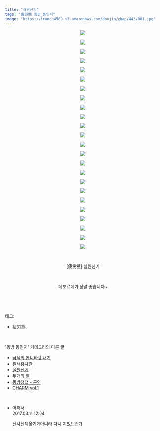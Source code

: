 ```yaml
---
title: "실원신기"
tags: "疲労熊 동방_동인지"
image: "https://franch4569.s3.amazonaws.com/doujin/ghap/443/001.jpg"
---
```

<div class="article">
<p style="text-align: center; clear: none; float: none;"><img src="{{ site.imgserver2 }}/ghap/443/001.jpg"/></p>
<p style="text-align: center; clear: none; float: none;"><img src="{{ site.imgserver2 }}/ghap/443/002.jpg"/></p>
<p style="text-align: center; clear: none; float: none;"><img src="{{ site.imgserver2 }}/ghap/443/003.jpg"/></p>
<p style="text-align: center; clear: none; float: none;"><img src="{{ site.imgserver2 }}/ghap/443/004.jpg"/></p>
<p style="text-align: center; clear: none; float: none;"><img src="{{ site.imgserver2 }}/ghap/443/005.jpg"/></p>
<p style="text-align: center; clear: none; float: none;"><img src="{{ site.imgserver2 }}/ghap/443/006.jpg"/></p>
<p style="text-align: center; clear: none; float: none;"><img src="{{ site.imgserver2 }}/ghap/443/007.jpg"/></p>
<p style="text-align: center; clear: none; float: none;"><img src="{{ site.imgserver2 }}/ghap/443/008.jpg"/></p>
<p style="text-align: center; clear: none; float: none;"><img src="{{ site.imgserver2 }}/ghap/443/009.jpg"/></p>
<p style="text-align: center; clear: none; float: none;"><img src="{{ site.imgserver2 }}/ghap/443/010.jpg"/></p>
<p style="text-align: center; clear: none; float: none;"><img src="{{ site.imgserver2 }}/ghap/443/011.jpg"/></p>
<p style="text-align: center; clear: none; float: none;"><img src="{{ site.imgserver2 }}/ghap/443/012.jpg"/></p>
<p style="text-align: center; clear: none; float: none;"><img src="{{ site.imgserver2 }}/ghap/443/013.jpg"/></p>
<p style="text-align: center; clear: none; float: none;"><img src="{{ site.imgserver2 }}/ghap/443/014.jpg"/></p>
<p style="text-align: center; clear: none; float: none;"><img src="{{ site.imgserver2 }}/ghap/443/015.jpg"/></p>
<p style="text-align: center; clear: none; float: none;"><img src="{{ site.imgserver2 }}/ghap/443/016.jpg"/></p>
<p style="text-align: center; clear: none; float: none;"><img src="{{ site.imgserver2 }}/ghap/443/017.jpg"/></p>
<p style="text-align: center; clear: none; float: none;"><img src="{{ site.imgserver2 }}/ghap/443/018.jpg"/></p>
<p style="text-align: center; clear: none; float: none;"><img src="{{ site.imgserver2 }}/ghap/443/019.jpg"/></p>
<p style="text-align: center; clear: none; float: none;"><img src="{{ site.imgserver2 }}/ghap/443/020.jpg"/></p>
<p style="text-align: center; clear: none; float: none;"><img src="{{ site.imgserver2 }}/ghap/443/021.jpg"/></p>
<p style="text-align: center; clear: none; float: none;"><img src="{{ site.imgserver2 }}/ghap/443/022.jpg"/></p>
<p style="text-align: center; clear: none; float: none;"><img src="{{ site.imgserver2 }}/ghap/443/023.jpg"/></p>
<p style="text-align: center; clear: none; float: none;"><img src="{{ site.imgserver2 }}/ghap/443/024.jpg"/></p>
<p style="text-align: center; clear: none; float: none;"><br/></p>
<p style="text-align: center; clear: none; float: none;">[疲労熊] 실원신기</p>
<p style="text-align: center; clear: none; float: none;"><br/></p>
<p style="text-align: center; clear: none; float: none;">데포르메가 정말 좋습니다~</p>
<p><br/></p>
</div><br/>
<div class="tagTrail">
<p>태그: </p>
<ul>
<li>疲労熊</li>
</ul>
</div><br/>
<div class="another">
<p>'동방 동인지' 카테고리의 다른 글</p>
<ul>
<li><a href="/ghap_446">금색의 톱니바퀴 내기</a></li>
<li><a href="/ghap_444">칠색홍차관</a></li>
<li><a href="/ghap_443">실원신기</a></li>
<li><a href="/ghap_442">두개의 별</a></li>
<li><a href="/ghap_441">동방청첩 - 곤인</a></li>
<li><a href="/ghap_440">CHARM vol.1</a></li>
</ul>
</div><br/>
<div class="cb_module cb_fluid">
<div class="cb_wrt cb_profile">
<div class="comment">
<ul>
<li class="cb_thumb_off" id="comment14936602">
<div class="cb_comment_area">
<div class="cb_info_area">
<div class="cb_section">
<span class="cb_nick_name">어째서</span>
</div>
<div class="cb_section">
<span class="cb_date">2017.03.11 12:04 </span>
</div>
</div>
<div class="cb_dsc_comment">
<p class="cb_dsc">
											신사전체옮기게아니라 다시 지었던건가
										</p>
</div>
</div></li>
</ul>
</div>
</div><!-- commentList close -->
</div><br/>
